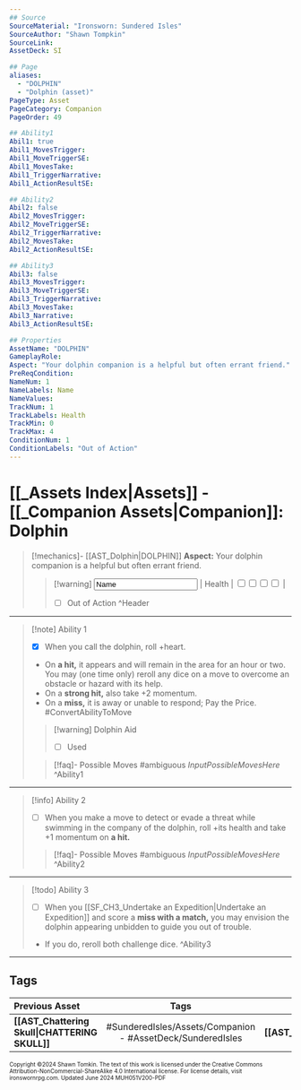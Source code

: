 ```yaml
---
## Source
SourceMaterial: "Ironsworn: Sundered Isles"
SourceAuthor: "Shawn Tompkin"
SourceLink: 
AssetDeck: SI

## Page
aliases:
  - "DOLPHIN"
  - "Dolphin (asset)"
PageType: Asset
PageCategory: Companion
PageOrder: 49

## Ability1
Abil1: true
Abil1_MovesTrigger: 
Abil1_MoveTriggerSE: 
Abil1_MovesTake: 
Abil1_TriggerNarrative: 
Abil1_ActionResultSE: 

## Ability2
Abil2: false
Abil2_MovesTrigger: 
Abil2_MoveTriggerSE: 
Abil2_TriggerNarrative: 
Abil2_MovesTake: 
Abil2_ActionResultSE: 

## Ability3
Abil3: false
Abil3_MovesTrigger: 
Abil3_MoveTriggerSE: 
Abil3_TriggerNarrative: 
Abil3_MovesTake: 
Abil3_Narrative: 
Abil3_ActionResultSE: 

## Properties
AssetName: "DOLPHIN"
GameplayRole: 
Aspect: "Your dolphin companion is a helpful but often errant friend."
PreReqCondition: 
NameNum: 1
NameLabels: Name
NameValues: 
TrackNum: 1
TrackLabels: Health
TrackMin: 0
TrackMax: 4
ConditionNum: 1
ConditionLabels: "Out of Action"
---
```

# [[_Assets Index|Assets]] - [[_Companion Assets|Companion]]: Dolphin

> [!mechanics]- [[AST_Dolphin|DOLPHIN]]
> **Aspect:** Your dolphin companion is a helpful but often errant friend.
> > [!warning] <input type=texbox value="Name"> | Health | <input type="checkbox" /><input type="checkbox" /><input type="checkbox" /><input type="checkbox" /> |
> > - [ ] Out of Action ^Header
 ___
> [!note] Ability 1
> - [x] When you call the dolphin, roll +heart.
> - On **a hit,** it appears and will remain in the area for an hour or two. You may (one time only) reroll any dice on a move to overcome an obstacle or hazard with its help.
> - On a **strong hit,** also take +2 momentum.
> - On a **miss,** it is away or unable to respond; Pay the Price. #ConvertAbilityToMove 
> > [!warning] Dolphin Aid
> > - [ ] Used
> 
> > [!faq]- Possible Moves
> > #ambiguous _InputPossibleMovesHere_ ^Ability1
___
> [!info] Ability 2
> - [ ] When you make a move to detect or evade a threat while swimming in the company of the dolphin, roll +its health and take +1 momentum on **a hit.**
> > [!faq]- Possible Moves
> > #ambiguous _InputPossibleMovesHere_ ^Ability2
___
> [!todo] Ability 3
> - [ ] When you [[SF_CH3_Undertake an Expedition|Undertake an Expedition]] and score a **miss with a match,** you may envision the dolphin appearing unbidden to guide you out of trouble.
> - If you do, reroll both challenge dice. ^Ability3
___
## Tags

| Previous Asset | Tags | Next Asset |
| :--- | :---: | ---: |
| **[[AST_Chattering Skull\|CHATTERING SKULL]]** | #SunderedIsles/Assets/Companion - #AssetDeck/SunderedIsles | **[[AST_Dragon\|DRAGON]]** |

<font size=-2>Copyright ©2024 Shawn Tomkin. The text of this work is licensed under the Creative Commons Attribution-NonCommercial-ShareAlike 4.0 International license. For license details, visit ironswornrpg.com. Updated June 2024 MUH051V200-PDF</font>